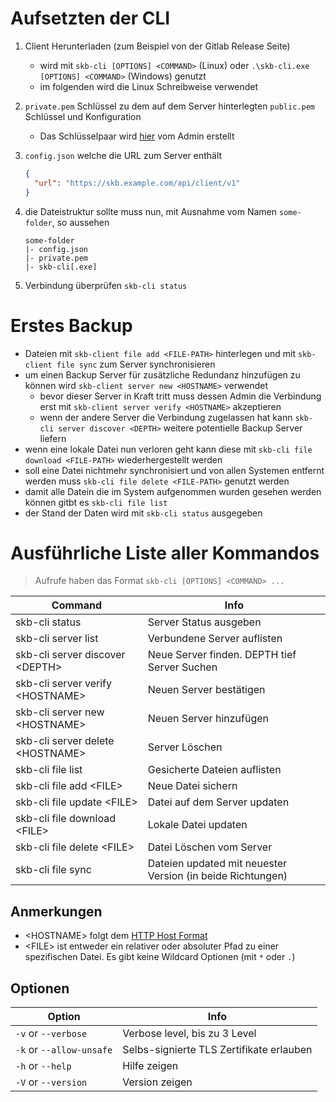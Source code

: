 # Aufsetzten der CLI

1. Client Herunterladen (zum Beispiel von der Gitlab Release Seite)
    - wird mit `skb-cli [OPTIONS] <COMMAND>` (Linux) oder `.\skb-cli.exe [OPTIONS] <COMMAND>` (Windows) genutzt
    - im folgenden wird die Linux Schreibweise verwendet
2. `private.pem` Schlüssel zu dem auf dem Server hinterlegten `public.pem` Schlüssel und Konfiguration
   - Das Schlüsselpaar wird [hier](Admin.md) vom Admin erstellt
3. `config.json` welche die URL zum Server enthält

    ```json
    {
      "url": "https://skb.example.com/api/client/v1"
    }
    ```

4. die Dateistruktur sollte muss nun, mit Ausnahme vom Namen `some-folder`, so aussehen

    ```text
    some-folder
    |- config.json
    |- private.pem
    |- skb-cli[.exe]
    ```

5. Verbindung überprüfen `skb-cli status`

# Erstes Backup

- Dateien mit `skb-client file add <FILE-PATH>` hinterlegen und mit `skb-client file sync` zum Server synchronisieren
- um einen Backup Server für zusätzliche Redundanz hinzufügen zu können wird `skb-client server new <HOSTNAME>` verwendet
  - bevor dieser Server in Kraft tritt muss dessen Admin die Verbindung erst mit `skb-client server verify <HOSTNAME>` akzeptieren
  - wenn der andere Server die Verbindung zugelassen hat kann `skb-cli server discover <DEPTH>` weitere potentielle Backup Server liefern
- wenn eine lokale Datei nun verloren geht kann diese mit `skb-cli file download <FILE-PATH>` wiederhergestellt werden
- soll eine Datei nichtmehr synchronisiert und von allen Systemen entfernt werden muss `skb-cli file delete <FILE-PATH>` genutzt werden
- damit alle Datein die im System aufgenommen wurden gesehen werden können gitbt es `skb-cli file list`
- der Stand der Daten wird mit `skb-cli status` ausgegeben

# Ausführliche Liste aller Kommandos

> Aufrufe haben das Format `skb-cli [OPTIONS] <COMMAND> ...`  

| Command                           | Info                                                       |
| --------------------------------- | ---------------------------------------------------------- |
| skb-cli status                    | Server Status ausgeben                                     |
| skb-cli server list               | Verbundene Server auflisten                                |
| skb-cli server discover \<DEPTH>  | Neue Server finden. DEPTH tief Server Suchen               |
| skb-cli server verify \<HOSTNAME> | Neuen Server bestätigen                                    |
| skb-cli server new \<HOSTNAME>    | Neuen Server hinzufügen                                    |
| skb-cli server delete \<HOSTNAME> | Server Löschen                                             |
| skb-cli file list                 | Gesicherte Dateien auflisten                               |
| skb-cli file add \<FILE>          | Neue Datei sichern                                         |
| skb-cli file update \<FILE>       | Datei auf dem Server updaten                               |
| skb-cli file download \<FILE>     | Lokale Datei updaten                                       |
| skb-cli file delete \<FILE>       | Datei Löschen vom Server                                   |
| skb-cli file sync                 | Dateien updated mit neuester Version (in beide Richtungen) |

## Anmerkungen

- \<HOSTNAME> folgt dem [HTTP Host Format](https://developer.mozilla.org/en-US/docs/Web/HTTP/Headers/host)
- \<FILE> ist entweder ein relativer oder absoluter Pfad zu einer spezifischen Datei. Es gibt keine Wildcard Optionen (mit `*` oder `.`)

## Optionen

| Option                   | Info                                     |
| ------------------------ | ---------------------------------------- |
| `-v` or `--verbose`      | Verbose level, bis zu 3 Level            |
| `-k` or `--allow-unsafe` | Selbs-signierte TLS Zertifikate erlauben |
| `-h` or `--help`         | Hilfe zeigen                             |
| `-V` or `--version`      | Version zeigen                           |
